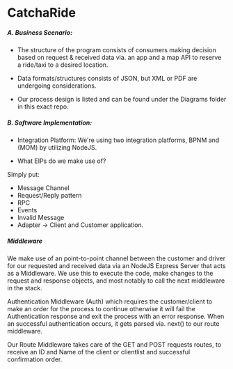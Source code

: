 # CatchaRide

##### A. Business Scenario: 

* The structure of the program consists of consumers making decision based on request & received data via. an app and a map API to reserve a ride/taxi to a desired location. 

* Data formats/structures consists of JSON, but XML or PDF are undergoing considerations. 

* Our process design is listed and can be found under the Diagrams folder in this exact repo.


##### B. Software Implementation: 
* Integration Platform: 
We're using two integration platforms, BPNM and (MOM) by utilizing NodeJS.

* What EIPs do we make use of? 

Simply put: 

* Message Channel 
* Request/Reply pattern 
* RPC
* Events
* Invalid Message
* Adapter -> Client and Customer application.


##### Middleware 

We make use of an point-to-point channel between the customer and driver for our requested and received data via an NodeJS Express Server that acts as a Middleware. 
We use this to execute the code, make changes to the request and response objects, and most notably to call the next middleware in the stack. 

 Authentication Middleware (Auth) which requires the customer/client to make an order for the process to continue otherwise it will fail the Authentication response and exit the process with an error response. When an successful authentication occurs, it gets parsed via. next() to our route middleware.

Our Route Middleware takes care of the GET and POST requests routes, to receive an ID and Name of the client or clientlist and successful confirmation order. 

